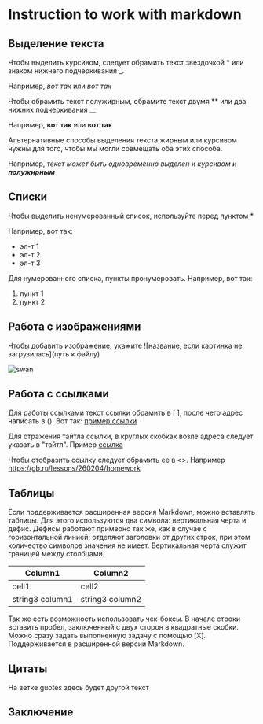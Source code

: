 # Instruction to work with markdown

## Выделение текста

Чтобы выделить курсивом, следует обрамить текст звездочкой * или знаком нижнего подчеркивания _.

Например, *вот так* или _вот так_

Чтобы обрамить текст полужирным, обрамите текст двумя ** или два нижних подчеркивания __

Например, **вот так** или __вот так__

Альтернативные способы выделения текста жирным или курсивом нужны для того, чтобы мы могли совмещать оба этих способа.

Например, _текст может быть одновременно выделен и курсивом и **полужирным**_

## Списки

Чтобы выделить ненумерованный список, используйте перед пунктом *

Например, вот так:

* эл-т 1
* эл-т 2
* эл-т 3

Для нумерованного списка, пункты пронумеровать.
Например, вот так:
1. пункт 1
2. пункт 2

## Работа с изображениями

Чтобы добавить изображение, укажите ![название, если картинка не загрузилась](путь к файлу)

![swan](swan.png)

## Работа с ссылками

Для работы ссылками текст ссылки обрамить в [ ], после чего адрес написать в (). Вот так: [пример ссылки](www.example.net)

Для отражения тайтла ссылки, в круглых скобках возле адреса следует указать в "тайтл". Пример [ссылка](https://gb.ru/lessons/260204/homework "Домашнее задание")

Чтобы отобразить ссылку следует обрамить ее в <>. Например 
<https://gb.ru/lessons/260204/homework>
 

## Таблицы

Если поддерживается расширенная версия Markdown, можно вставлять таблицы. Для этого используются два символа: вертикальная черта и дефис. Дефисы работают примерно так же, как в случае с горизонтальной линией: отделяют заголовки от других строк, при этом количество символов значения не имеет. Вертикальная черта служит границей между столбцами.

| Column1 | Column2 |
| --- | --- |
| cell1 | cell2 |
| string3 column1 | string3 column2 |

Так же есть возможность использовать чек-боксы. В начале строки вставить пробел, заключенный с двух сторон в квадратные скобки. Можно сразу задать выполненную задачу с помощью [X]. Поддерживается в расширенной версии Markdown.

## Цитаты

На ветке guotes здесь будет другой текст

## Заключение